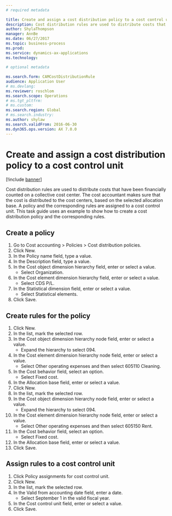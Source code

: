 ```yaml
--- 
# required metadata 
 
title: Create and assign a cost distribution policy to a cost control unit
description: Cost distribution rules are used to distribute costs that have been financially counted on a collective cost center. 
author: ShylaThompson
manager: AnnBe 
ms.date: 06/27/2017
ms.topic: business-process 
ms.prod:  
ms.service: dynamics-ax-applications 
ms.technology:  
 
# optional metadata 
 
ms.search.form: CAMCostDistributionRule
audience: Application User 
# ms.devlang:  
ms.reviewer: roschlom
ms.search.scope: Operations 
# ms.tgt_pltfrm:  
# ms.custom:  
ms.search.region: Global
# ms.search.industry: 
ms.author: shylaw
ms.search.validFrom: 2016-06-30 
ms.dyn365.ops.version: AX 7.0.0 
---
```

# Create and assign a cost distribution policy to a cost control unit

[!include [banner](../../includes/banner.md)]

Cost distribution rules are used to distribute costs that have been financially counted on a collective cost center. The cost accountant makes sure that the cost is distributed to the cost centers, based on the selected allocation base. A policy and the corresponding rules are assigned to a cost control unit. This task guide uses an example to show how to create a cost distribution policy and the corresponding rules.


## Create a policy
1. Go to Cost accounting > Policies > Cost distribution policies.
2. Click New.
3. In the Policy name field, type a value.
4. In the Description field, type a value.
5. In the Cost object dimension hierarchy field, enter or select a value.
    * Select Organization.  
6. In the Cost element dimension hierarchy field, enter or select a value.
    * Select CDS P/L.  
7. In the Statistical dimension field, enter or select a value.
    * Select Statistical elements.  
8. Click Save.

## Create rules for the policy
1. Click New.
2. In the list, mark the selected row.
3. In the Cost object dimension hierarchy node field, enter or select a value.
    * Expand the hierarchy to select 094.  
4. In the Cost element dimension hierarchy node field, enter or select a value.
    * Select Other operating expenses and then select 605110 Cleaning.  
5. In the Cost behavior field, select an option.
    * Select Fixed cost.  
6. In the Allocation base field, enter or select a value.
7. Click New.
8. In the list, mark the selected row.
9. In the Cost object dimension hierarchy node field, enter or select a value.
    * Expand the hierarchy to select 094.  
10. In the Cost element dimension hierarchy node field, enter or select a value.
    * Select Other operating expenses and then select 605150 Rent.  
11. In the Cost behavior field, select an option.
    * Select Fixed cost.  
12. In the Allocation base field, enter or select a value.
13. Click Save.

## Assign rules to a cost control unit
1. Click Policy assignments for cost control unit.
2. Click New.
3. In the list, mark the selected row.
4. In the Valid from accounting date field, enter a date.
    * Select September 1 in the valid fiscal year.  
5. In the Cost control unit field, enter or select a value.
6. Click Save.

